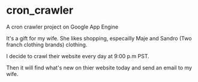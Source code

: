 # cron_crawler
A cron crawler project on Google App Engine

It's a gift for my wife.
She likes shopping, especailly Maje and Sandro (Two franch clothing brands) clothing.

I decide to crawl their website every day at 9:00 p.m PST.

Then it will find what's new on thier website today and send an email to my wife.
